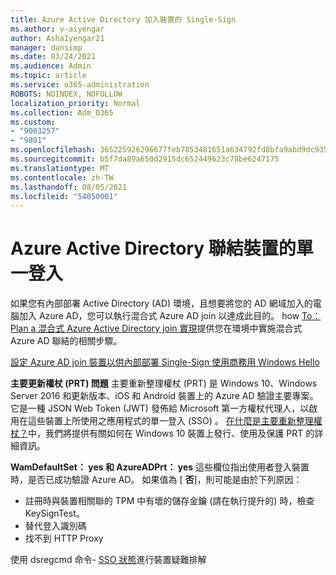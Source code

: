 ```yaml
---
title: Azure Active Directory 加入裝置的 Single-Sign
ms.author: v-aiyengar
author: AshaIyengar21
manager: dansimp
ms.date: 03/24/2021
ms.audience: Admin
ms.topic: article
ms.service: o365-administration
ROBOTS: NOINDEX, NOFOLLOW
localization_priority: Normal
ms.collection: Adm_O365
ms.custom:
- "9003257"
- "9891"
ms.openlocfilehash: 365225926296677feb7853481651a634792fd8bfa9abd9dc9359ffaae50b60eb
ms.sourcegitcommit: b5f7da89a650d2915dc652449623c78be6247175
ms.translationtype: MT
ms.contentlocale: zh-TW
ms.lasthandoff: 08/05/2021
ms.locfileid: "54050001"
---
```

# <a name="single-sign-on-for-azure-active-directory-joined-devices"></a>Azure Active Directory 聯結裝置的單一登入

如果您有內部部署 Active Directory (AD) 環境，且想要將您的 AD 網域加入的電腦加入 Azure AD，您可以執行混合式 Azure AD join 以達成此目的。 how [To： Plan a 混合式 Azure Active Directory join 實現](https://docs.microsoft.com/azure/active-directory/devices/hybrid-azuread-join-plan)提供您在環境中實施混合式 Azure AD 聯結的相關步驟。

[設定 Azure AD join 裝置以供內部部署 Single-Sign 使用商務用 Windows Hello](https://docs.microsoft.com/azure/active-directory/devices/hybrid-azuread-join-plan) 

**主要更新權杖 (PRT) 問題** 主要重新整理權杖 (PRT) 是 Windows 10、Windows Server 2016 和更新版本、iOS 和 Android 裝置上的 Azure AD 驗證主要專案。 它是一種 JSON Web Token (JWT) 發佈給 Microsoft 第一方權杖代理人，以啟用在這些裝置上所使用之應用程式的單一登入 (SSO) 。 [在什麼是主要重新整理權杖？](https://docs.microsoft.com/azure/active-directory/devices/concept-primary-refresh-token)中，我們將提供有關如何在 Windows 10 裝置上發行、使用及保護 PRT 的詳細資訊。

**WamDefaultSet： yes 和 AzureADPrt： yes** 這些欄位指出使用者登入裝置時，是否已成功驗證 Azure AD。 如果值為 [ **否**]，則可能是由於下列原因：

- 註冊時與裝置相關聯的 TPM 中有壞的儲存金鑰 (請在執行提升的) 時，檢查 KeySignTest。
- 替代登入識別碼
- 找不到 HTTP Proxy

使用 dsregcmd 命令- [SSO 狀態](https://docs.microsoft.com/azure/active-directory/devices/troubleshoot-device-dsregcmd#sso-state)進行裝置疑難排解
